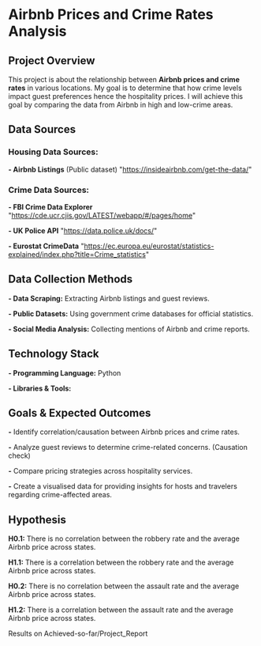 # Airbnb Prices and Crime Rates Analysis
## Project Overview
This project is about the relationship between **Airbnb prices and crime rates** in various locations. My goal is to determine that how crime levels impact guest preferences hence the hospitality prices. I will achieve this goal by comparing the data from Airbnb in high and low-crime areas.
## Data Sources
### Housing Data Sources:
**- Airbnb Listings** (Public dataset) "https://insideairbnb.com/get-the-data/"

### Crime Data Sources:
**- FBI Crime Data Explorer** "https://cde.ucr.cjis.gov/LATEST/webapp/#/pages/home"

**- UK Police API** "https://data.police.uk/docs/"

**- Eurostat CrimeData** "https://ec.europa.eu/eurostat/statistics-explained/index.php?title=Crime_statistics"

## Data Collection Methods
**- Data Scraping:** Extracting Airbnb listings and guest reviews.

**- Public Datasets:** Using government crime databases for official statistics.

**- Social Media Analysis:** Collecting mentions of Airbnb and crime reports.


## Technology Stack
**- Programming Language:** Python 

**- Libraries & Tools:**

## Goals & Expected Outcomes
**-**  Identify correlation/causation between Airbnb prices and crime rates.

**-** Analyze guest reviews to determine crime-related concerns. (Causation check)

**-** Compare pricing strategies across hospitality services.

**-** Create a visualised data for providing insights for hosts and travelers regarding crime-affected areas.

## Hypothesis
 **H0.1:** There is no correlation between the robbery rate and the average Airbnb price across states.
 
 **H1.1:** There is a correlation between the robbery rate and the average Airbnb price across states.


 **H0.2:** There is no correlation between the assault rate and the average Airbnb price across states.
 
 **H1.2:** There is a correlation between the assault rate and the average Airbnb price across states.

 Results on Achieved-so-far/Project_Report

 
 
